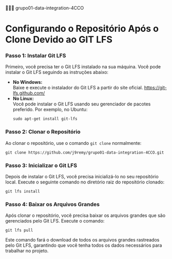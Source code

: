 👨🏻‍💻 grupo01-data-integration-4CCO
<p>
  
# Configurando o Repositório Após o Clone Devido ao GIT LFS

<h3>Passo 1: Instalar Git LFS</h3>
<p>
Primeiro, você precisa ter o Git LFS instalado na sua máquina. Você pode instalar o Git LFS seguindo as instruções abaixo:
</p>
<ul>
  <li>
    <strong>No Windows:</strong><br>
    Baixe e execute o instalador do Git LFS a partir do site oficial. 
    <a href="https://git-lfs.github.com/">https://git-lfs.github.com/</a>
  </li>
  <li>
    <strong>No Linux:</strong><br>
    Você pode instalar o Git LFS usando seu gerenciador de pacotes preferido. Por exemplo, no Ubuntu:
    <pre><code>sudo apt-get install git-lfs</code></pre>
  </li>
</ul>

<h3>Passo 2: Clonar o Repositório</h3>
<p>
Ao clonar o repositório, use o comando <code>git clone</code> normalmente:
</p>
<pre><code>git clone https://github.com/j9remy/grupo01-data-integration-4CCO.git</code></pre>

<h3>Passo 3: Inicializar o Git LFS</h3>
<p>
Depois de instalar o Git LFS, você precisa inicializá-lo no seu repositório local. Execute o seguinte comando no diretório raiz do repositório clonado:
</p>
<pre><code>git lfs install</code></pre>

<h3>Passo 4: Baixar os Arquivos Grandes</h3>
<p>
Após clonar o repositório, você precisa baixar os arquivos grandes que são gerenciados pelo Git LFS. Execute o comando:
</p>
<pre><code>git lfs pull</code></pre>

<p>
Este comando fará o download de todos os arquivos grandes rastreados pelo Git LFS, garantindo que você tenha todos os dados necessários para trabalhar no projeto.
</p>
